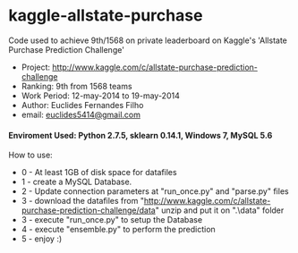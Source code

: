 kaggle-allstate-purchase
========================

Code used to achieve 9th/1568 on private leaderboard on Kaggle's 'Allstate Purchase Prediction Challenge'


+ Project: http://www.kaggle.com/c/allstate-purchase-prediction-challenge
+ Ranking: 9th from 1568 teams
+ Work Period: 12-may-2014 to 19-may-2014
+ Author:  Euclides Fernandes Filho
+ email:   euclides5414@gmail.com

#### Enviroment Used: Python 2.7.5, sklearn 0.14.1, Windows 7, MySQL 5.6

How to use:

- 0 - At least 1GB of disk space for datafiles
- 1 - create a MySQL Database.
- 2 - Update connection parameters at "run_once.py" and "parse.py" files
- 3 - download the datafiles from "http://www.kaggle.com/c/allstate-purchase-prediction-challenge/data" unzip and put it on ".\data" folder
- 3 - execute "run_once.py" to setup the Database
- 4 - execute "ensemble.py" to perform the prediction
- 5 - enjoy :)
